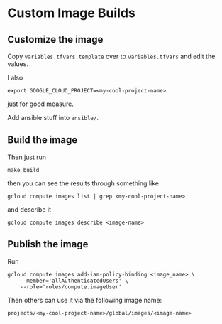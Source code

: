 # Custom Image Builds


## Customize the image

Copy `variables.tfvars.template` over to `variables.tfvars` and edit the values.

I also

    export GOOGLE_CLOUD_PROJECT=<my-cool-project-name>

just for good measure.

Add ansible stuff into `ansible/`.


## Build the image

Then just run
```
make build
```

then you can see the results through something like
```
gcloud compute images list | grep <my-cool-project-name>
```

and describe it
```
gcloud compute images describe <image-name>
```


## Publish the image

Run
```
gcloud compute images add-iam-policy-binding <image_name> \
    --member='allAuthenticatedUsers' \
    --role='roles/compute.imageUser'
```

Then others can use it via the following image name:

```
projects/<my-cool-project-name>/global/images/<image-name>
```

